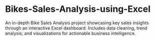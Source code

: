 # Bikes-Sales-Analysis-using-Excel
An in-depth Bike Sales Analysis project showcasing key sales insights through an interactive Excel dashboard. Includes data cleaning, trend analysis, and visualizations for actionable business intelligence.
